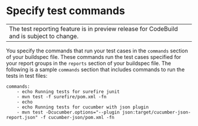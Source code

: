 # Specify test commands<a name="report-group-test-case-commands"></a>


|  | 
| --- |
| The test reporting feature is in preview release for CodeBuild and is subject to change\. | 

 You specify the commands that run your test cases in the `commands` section of your buildspec file\. These commands run the test cases specified for your report groups in the `reports` section of your buildspec file\. The following is a sample `commands` section that includes commands to run the tests in test files: 

```
commands:
    - echo Running tests for surefire junit
    - mvn test -f surefire/pom.xml -fn
    - echo
    - echo Running tests for cucumber with json plugin
    - mvn test -Dcucumber.options="--plugin json:target/cucumber-json-report.json" -f cucumber-json/pom.xml -fn
```